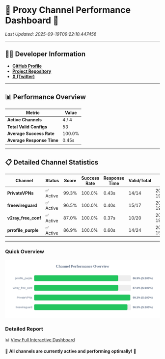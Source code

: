 # 🌟 Proxy Channel Performance Dashboard 🌟

_Last Updated: 2025-09-19T09:22:10.447456_

---

## 👩‍💻 Developer Information

- **[GitHub Profile](https://github.com/4n0nymou3)**  
- **[Project Repository](https://github.com/4n0nymou3/multi-proxy-config-fetcher)**  
- **[X (Twitter)](https://x.com/4n0nymou3)**  

---

## 📊 Performance Overview

| Metric                | Value       |
|-----------------------|-------------|
| **Active Channels**   | 4 / 4       |
| **Total Valid Configs** | 53          |
| **Average Success Rate** | 100.0%      |
| **Average Response Time** | 0.45s       |

---

## 📋 Detailed Channel Statistics

| Channel          | Status     | Score  | Success Rate | Response Time | Valid/Total | Last Success               |
|------------------|------------|--------|--------------|---------------|-------------|----------------------------|
| **PrivateVPNs**  | ✅ Active  | 99.3%  | 100.0% | 0.43s         | 14/14       | 2025-09-19T09:22:10.020686 |
| **freewireguard**  | ✅ Active  | 96.5%  | 100.0% | 0.40s         | 15/17       | 2025-09-19T09:22:10.445778 |
| **v2ray_free_conf**  | ✅ Active  | 87.0%  | 100.0% | 0.37s         | 10/20       | 2025-09-19T09:22:09.551715 |
| **prrofile_purple**  | ✅ Active  | 86.9%  | 100.0% | 0.60s         | 14/24       | 2025-09-19T09:22:09.084374 |

---

### Quick Overview
<div align="center">
  <a href="https://raw.githubusercontent.com/nullluser/NullRepo/refs/heads/main/assets/channel_stats_chart.svg">
    <img src="https://raw.githubusercontent.com/nullluser/NullRepo/refs/heads/main/assets/channel_stats_chart.svg" alt="Source Performance Statistics" width="800">
  </a>
</div>

### Detailed Report
📊 [View Full Interactive Dashboard](https://htmlpreview.github.io/?https://github.com/nullluser/NullRepo/blob/main/assets/performance_report.html)

🎉 **All channels are currently active and performing optimally!** 🎉
